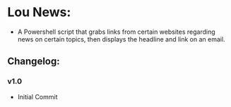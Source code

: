 # Lou News:

- A Powershell script that grabs links from certain websites regarding news on certain topics, then displays the headline and link on an email.

## Changelog:
### v1.0
- Initial Commit